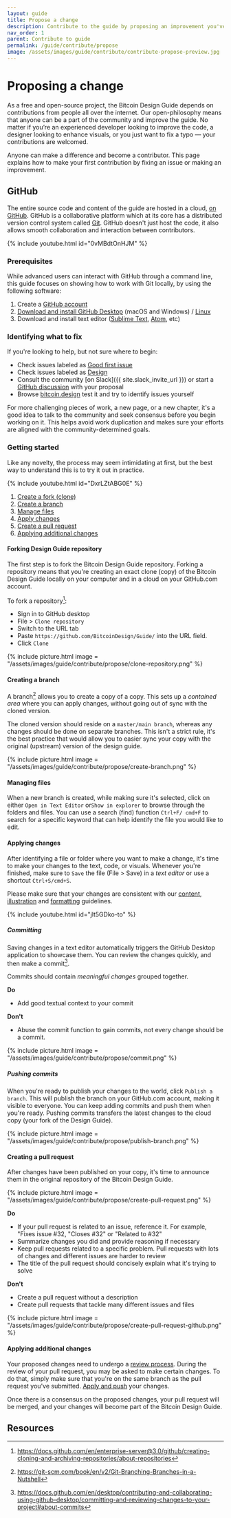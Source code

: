 ```yaml
---
layout: guide
title: Propose a change
description: Contribute to the guide by proposing an improvement you've made or fixing an issue
nav_order: 1
parent: Contribute to guide
permalink: /guide/contribute/propose
image: /assets/images/guide/contribute/contribute-propose-preview.jpg
---
```


# Proposing a change

As a free and open-source project, the Bitcoin Design Guide depends on contributions from people all over the internet. Our open-philosophy means that anyone can be a part of the community and improve the guide. No matter if you’re an experienced developer looking to improve the code, a designer looking to enhance visuals, or you just want to fix a typo — your contributions are welcomed.

Anyone can make a difference and become a contributor. This page explains how to make your first contribution by fixing an issue or making an improvement.

## GitHub

The entire source code and content of the guide are hosted in a cloud, [on GitHub](https://github.com/BitcoinDesign/Guide/). GitHub is a collaborative platform which at its core has a distributed version control system called [Git](https://git-scm.com/). GitHub doesn't just host the code, it also allows smooth collaboration and interaction between contributors.

{% include youtube.html id="0vMBdtOnHJM" %}

### Prerequisites

While advanced users can interact with GitHub through a command line, this guide focuses on showing how to work with Git locally, by using the following software:

1. Create a [GitHub account](https://github.com/)
2. [Download and install GitHub Desktop](https://desktop.github.com/) (macOS and Windows) / [Linux](https://github.com/shiftkey/desktop)
3. Download and install text editor ([Sublime Text](https://www.sublimetext.com/), [Atom](https://atom.io/), etc)

### Identifying what to fix

If you're looking to help, but not sure where to begin:

- Check issues labeled as [Good first issue](https://github.com/BitcoinDesign/Guide/issues?q=is%3Aissue+is%3Aopen+label%3A%22good+first+issue%22)
- Check issues labeled as [Design](https://github.com/BitcoinDesign/Guide/issues?q=is%3Aissue+is%3Aopen+label%3Adesign)
- Consult the community [on Slack]({{ site.slack_invite_url }}) or start a [GitHub discussion](https://github.com/BitcoinDesign/Guide/discussions/new) with your proposal
- Browse [bitcoin.design](https://bitcoin.design/guide) test it and try to identify issues yourself

For more challenging pieces of work, a new page, or a new chapter, it's a good idea to talk to the community and seek consensus before you begin working on it. This helps avoid work duplication and makes sure your efforts are aligned with the community-determined goals.

### Getting started

Like any novelty, the process may seem intimidating at first, but the best way to understand this is to try it out in practice.

{% include youtube.html id="DxrLZtABG0E" %}

1. [Create a fork (clone)](#forking-design-guide-repository)
2. [Create a branch](#creating-a-branch)
3. [Manage files](#managing-files)
4. [Apply changes](#applying-changes)
5. [Create a pull request](#creating-a-pull-request)
6. [Applying additional changes](#applying-additional-changes)

#### Forking Design Guide repository

The first step is to fork the Bitcoin Design Guide repository. Forking a repository means that you're creating an exact clone (copy) of the Bitcoin Design Guide locally on your computer and in a cloud on your GitHub.com account.

To fork a repository[^1]:

- Sign in to GitHub desktop
- File > `Clone repository`
- Switch to the URL tab
- Paste `https://github.com/BitcoinDesign/Guide/` into the URL field.
- Click `Clone`

{% include picture.html
  image = "/assets/images/guide/contribute/propose/clone-repository.png"
%}

#### Creating a branch

A branch[^2] allows you to create a copy of a copy. This sets up a _contained area_ where you can apply changes, without going out of sync with the cloned version.

The cloned version should reside on a `master/main branch`, whereas any changes should be done on separate branches. This isn't a strict rule, it's the best practice that would allow you to easier sync your copy with the original (upstream) version of the design guide.

{% include picture.html
  image = "/assets/images/guide/contribute/propose/create-branch.png"
%}

#### Managing files

When a new branch is created, while making sure it's selected, click on either `Open in Text Editor` or`Show in explorer` to browse through the folders and files. You can use a search (find) function `Ctrl+F/ cmd+F` to search for a specific keyword that can help identify the file you would like to edit.

#### Applying changes

After identifying a file or folder where you want to make a change, it's time to make your changes to the text, code, or visuals. Whenever you're finished, make sure to `Save` the file (File > Save) in a _text editor_ or use a shortcut `Ctrl+S/cmd+S`.

Please make sure that your changes are consistent with our [content](content-guidelines), [illustration](illustration-guidelines) and [formatting](formatting) guidelines.

{% include youtube.html id="jlt5GDko-to" %}

##### Committing

Saving changes in a text editor automatically triggers the GitHub Desktop application to showcase them. You can review the changes quickly, and then make a commit[^3].

Commits should contain _meaningful changes_ grouped together.

**Do**
- Add good textual context to your commit

**Don't**
- Abuse the commit function to gain commits, not every change should be a commit.

{% include picture.html
  image = "/assets/images/guide/contribute/propose/commit.png"
%}

##### Pushing commits

When you're ready to publish your changes to the world, click `Publish a branch`. This will publish the branch on your GitHub.com account, making it visible to everyone. You can keep adding commits and push them when you're ready. Pushing commits transfers the latest changes to the cloud copy (your fork of the Design Guide).

{% include picture.html
  image = "/assets/images/guide/contribute/propose/publish-branch.png"
%}

#### Creating a pull request

After changes have been published on your copy, it's time to announce them in the original repository of the Bitcoin Design Guide.

{% include picture.html
  image = "/assets/images/guide/contribute/propose/create-pull-request.png"
%}

**Do**
- If your pull request is related to an issue, reference it. For example, "Fixes issue #32, "Closes #32" or "Related to #32"
- Summarize changes you did and provide reasoning if necessary
- Keep pull requests related to a specific problem. Pull requests with lots of changes and different issues are harder to review
- The title of the pull request should concisely explain what it's trying to solve

**Don't**
- Create a pull request without a description
- Create pull requests that tackle many different issues and files

{% include picture.html
  image = "/assets/images/guide/contribute/propose/create-pull-request-github.png"
%}

#### Applying additional changes

Your proposed changes need to undergo a [review process](review.md). During the review of your pull request, you may be asked to make certain changes. To do that, simply make sure that you're on the same branch as the pull request you've submitted. [Apply and push](#applying-changes) your changes.

Once there is a consensus on the proposed changes, your pull request will be merged, and your changes will become part of the Bitcoin Design Guide.

## Resources

[^1]: https://docs.github.com/en/enterprise-server@3.0/github/creating-cloning-and-archiving-repositories/about-repositories
[^2]: https://git-scm.com/book/en/v2/Git-Branching-Branches-in-a-Nutshell
[^3]: https://docs.github.com/en/desktop/contributing-and-collaborating-using-github-desktop/committing-and-reviewing-changes-to-your-project#about-commits
